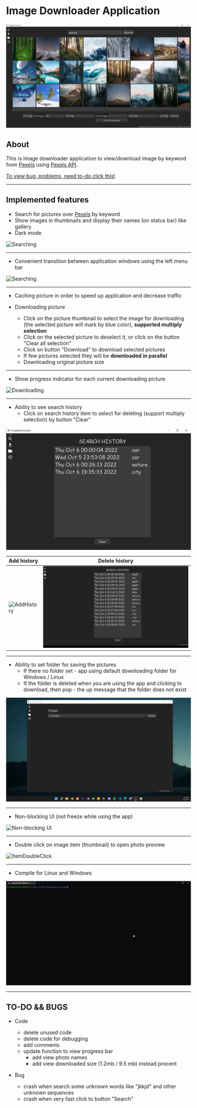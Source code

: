 # Image Downloader Application
![MainWindow](./Images/MainWindow.png)
## About
This is image downloader application to view/download image by keyword from [Pexels](https://www.pexels.com/ "Pexels Home") using [Pexels API](https://www.pexels.com/api/ "API documentation"). 

 [ To view bug, problems, need to-do click this!](#TO-DO)
***
##  Implemented features
*  Search for pictures over [Pexels](https://www.pexels.com/ "Pexels Home") by keyword
* Show images in thumbnails and display their names (on status bar) like gallery
* Dark mode 

![Searching](./Images/Search.gif)

---
* Convenient transition between application windows using the left menu bar

![Searching](./Images/MenuBar.gif)

---
* Caching picture in order to speed up application and decrease traffic
* Downloading picture

    * Click on the picture thumbnail to select the image for downloading (the selected picture will mark by blue color), **supported multiply selection**
    * Click on the selected picture to deselect it, or click on the button "Clear all selection"
    * Click on button "Download" to download selected pictures 
    * If few pictures selected they will be **downloaded in parallel** 
    * Downloading original picture size
---

* Show progress indicator for each current downloading picture

![Downloading](./Images/Downloading.gif)

---
* Ability to see search history
    * Click on search history item to select for deleting (support multiply selection) by button "Clear"

![SearchHistory](./Images/SearchHistory.png)

|Add history|Delete history|
|----|-----|  
|![AddHistory](./Images/AddHistory.gif) |![ClearHistory](./Images/DeleteHist.gif)|

---
* Ability to set folder for saving the pictures
    * If there no folder set - app using default downloading folder for Windows / Linux
    * If the folder is deleted when you are using the app and clicking to download, then pop - the up message that the folder does not exist

![ChangeDir](./Images/ChangeDir.gif)

---
* Non-blocking UI (not freeze while using the app)

![Non-blocking UI](./Images/NonBlockingUI.gif)

---
* Double click on image item (thumbnail) to open photo preview

![ItemDoubleClick](./Images/ItemDoubleClick.gif)

---
* Compile for Linux and Windows 

![Linux](./Images/LinuxCompiler.gif)

<a name="TO-DO"></a> 

***
## TO-DO && BUGS

* Code
    * delete unused code
    * delete code for debugging
    * add comments 
    * update function to view progress bar
        * add view photo names
        * add view downloaded size (1.2mb / 9.5 mb) instead procent

* Bug 
    * crash when search some unknown words like "jkkjd" and other unknown sequences
    * crash when very fast click to button "Search"


